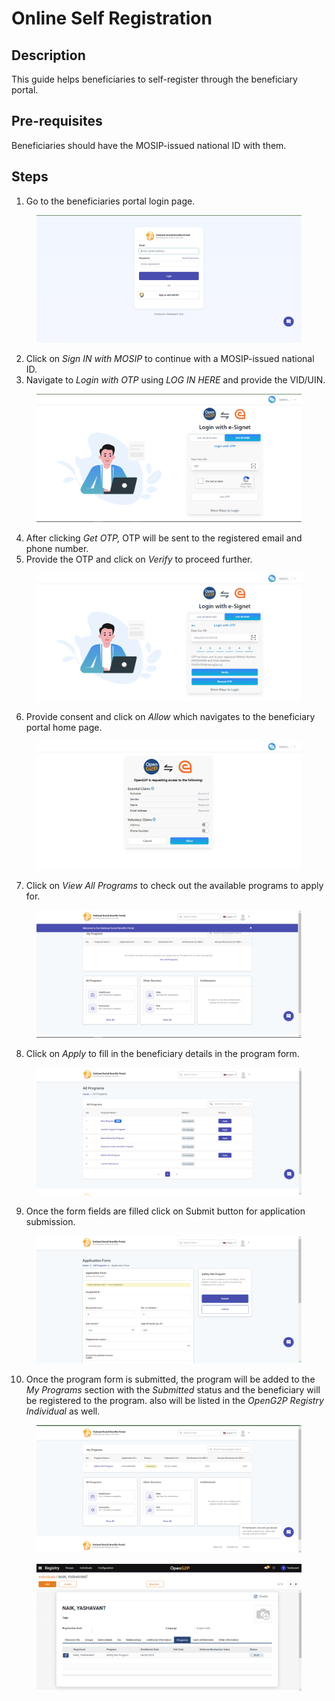 # Online Self Registration

## Description

This guide helps beneficiaries to self-register through the beneficiary portal.

## Pre-requisites

Beneficiaries should have the MOSIP-issued national ID with them.

## Steps&#x20;

1. Go to the beneficiaries portal login page.

<figure><img src="../../../.gitbook/assets/beneficiary-portal-login-page.png" alt=""><figcaption></figcaption></figure>

2. Click on _Sign IN with MOSIP_ to continue with a MOSIP-issued national ID.
3. Navigate to _Login with OTP_ using _LOG IN HERE_ and provide the VID/UIN.

<figure><img src="../../../.gitbook/assets/login-with-otp.png" alt=""><figcaption></figcaption></figure>

4. After clicking _Get OTP,_ OTP will be sent to the registered email and phone number.
5. Provide the OTP and click on _Verify_ to proceed further.

<figure><img src="../../../.gitbook/assets/verify-otp.png" alt=""><figcaption></figcaption></figure>

6. Provide consent and click on _Allow_ which navigates to the beneficiary portal home page.

<figure><img src="../../../.gitbook/assets/beneficiary-portal-consent.png" alt=""><figcaption></figcaption></figure>

7. Click on _View All Programs_ to check out the available programs to apply for.

<figure><img src="../../../.gitbook/assets/beneficiary-portal-home-page.png" alt=""><figcaption></figcaption></figure>

8. Click on _Apply_ to fill in the beneficiary details in the program form.

<figure><img src="../../../.gitbook/assets/all-programs-list-view-page.png" alt=""><figcaption></figcaption></figure>

9. Once the form fields are filled click on Submit button for application submission.

<figure><img src="../../../.gitbook/assets/beneficiary-portal-application-form-page.png" alt=""><figcaption></figcaption></figure>

10. Once the program form is submitted, the program will be added to the _My Programs_ section with the _Submitted_ status and the beneficiary will be registered to the program. also will be listed in the _OpenG2P Registry Individual_ as well.

<figure><img src="../../../.gitbook/assets/my-programs.png" alt=""><figcaption></figcaption></figure>

<figure><img src="../../../.gitbook/assets/program-registrant.png" alt=""><figcaption></figcaption></figure>
